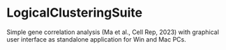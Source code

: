 # LogicalClusteringSuite
Simple gene correlation analysis (Ma et al., Cell Rep, 2023) with graphical user interface as standalone application for Win and Mac PCs.
